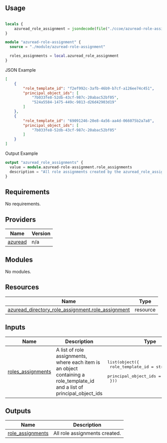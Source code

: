 ## Usage

```terraform

locals {
    azuread_role_assignment = jsondecode(file("./ccoe/azuread-role-assignment.json"))
}

module "azuread-role-assignment" {
  source = "./module/azuread-role-assignment"

  roles_assignments = local.azuread_role_assignment  
}
```

JSON Example

```json
[
    {
        "role_template_id": "f2ef992c-3afb-46b9-b7cf-a126ee74c451",
        "principal_object_ids": [
            "7b033fe8-52db-43cf-987c-20abac52bf05",
            "524a5584-1475-449c-9813-d26d42903d19"
        ]
    },
    {
        "role_template_id": "69091246-20e8-4a56-aa4d-066075b2a7a8",
        "principal_object_ids": [
            "7b033fe8-52db-43cf-987c-20abac52bf05"
        ]
    }
]
```

Output Example

```terraform
output "azuread_role_assignments" {
  value = module.azuread-role-assignment.role_assignments
  description = "All role assignments created by the azuread_role_assignment module."
}
```

## Requirements

No requirements.

## Providers

| Name | Version |
|------|---------|
| <a name="provider_azuread"></a> [azuread](#provider\_azuread) | n/a |

## Modules

No modules.

## Resources

| Name | Type |
|------|------|
| [azuread_directory_role_assignment.role_assignment](https://registry.terraform.io/providers/hashicorp/azuread/latest/docs/resources/directory_role_assignment) | resource |

## Inputs

| Name | Description | Type | Default | Required |
|------|-------------|------|---------|:--------:|
| <a name="input_roles_assignments"></a> [roles\_assignments](#input\_roles\_assignments) | A list of role assignments, where each item is an object containing a role\_template\_id and a list of principal\_object\_ids | <pre>list(object({<br>    role_template_id     = string<br>    principal_object_ids = list(string)<br>  }))</pre> | n/a | yes |

## Outputs

| Name | Description |
|------|-------------|
| <a name="output_role_assignments"></a> [role\_assignments](#output\_role\_assignments) | All role assignments created. |
